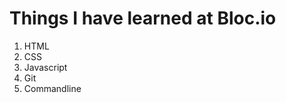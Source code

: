  # Things I have learned at Bloc.io

   1. HTML
   2. CSS
   3. Javascript
   4. Git
   5. Commandline

